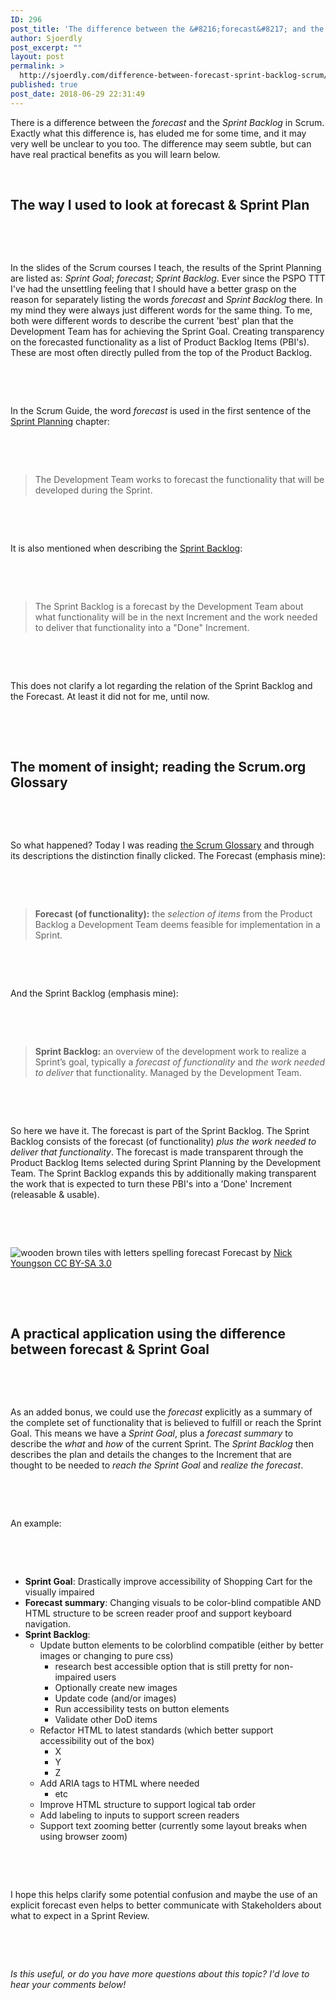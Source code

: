 ```yaml
---
ID: 296
post_title: 'The difference between the &#8216;forecast&#8217; and the &#8216;Sprint Backlog&#8217; in Scrum'
author: Sjoerdly
post_excerpt: ""
layout: post
permalink: >
  http://sjoerdly.com/difference-between-forecast-sprint-backlog-scrum/
published: true
post_date: 2018-06-29 22:31:49
---
```

There is a difference between the <em>forecast</em> and the <em>Sprint Backlog</em> in Scrum. Exactly what this difference is, has eluded me for some time, and it may very well be unclear to you too. The difference may seem subtle, but can have real practical benefits as you will learn below.

&nbsp;

<h2>The way I used to look at forecast &amp; Sprint Plan</h2>
&nbsp;

&nbsp;

In the slides of the Scrum courses I teach, the results of the Sprint Planning are listed as: <em>Sprint Goal</em>; <em>f</em><em>orecast</em>; <em>Sprint Backlog</em>. Ever since the PSPO TTT I've had the unsettling feeling that I should have a better grasp on the reason for separately listing the words <em>forecast </em>and <em>Sprint Backlog </em>there<em>. </em>In my mind they were always just different words for the same thing. To me, both were different words to describe the current 'best' plan that the Development Team has for achieving the Sprint Goal. Creating transparency on the forecasted functionality as a list of Product Backlog Items (PBI's). These are most often directly pulled from the top of the Product Backlog.

&nbsp;

&nbsp;

In the Scrum Guide, the word <em>forecast</em> is used in the first sentence of the <a href="http://www.scrumguides.org/scrum-guide.html#events-planning">Sprint Planning</a> chapter:

&nbsp;

&nbsp;

<blockquote class="wp-block-quote">
The Development Team works to forecast the functionality that will be developed during the Sprint.

</blockquote>
&nbsp;

&nbsp;

It is also mentioned when describing the <a href="http://www.scrumguides.org/scrum-guide.html#artifacts-sprintbacklog">Sprint Backlog</a>:

&nbsp;

&nbsp;

<blockquote class="wp-block-quote">
The Sprint Backlog is a forecast by the Development Team about what functionality will be in the next Increment and the work needed to deliver that functionality into a "Done" Increment.

</blockquote>
&nbsp;

&nbsp;

This does not clarify a lot regarding the relation of the Sprint Backlog and the Forecast. At least it did not for me, until now.

&nbsp;

&nbsp;

<h2>The moment of insight; reading the Scrum.org Glossary</h2>
&nbsp;

&nbsp;

So what happened? Today I was reading <a href="https://www.scrum.org/resources/scrum-glossary">the Scrum Glossary</a> and through its descriptions the distinction finally clicked. The Forecast (emphasis mine):

&nbsp;

&nbsp;

<blockquote class="wp-block-quote">
<strong>Forecast (of functionality):</strong>&nbsp;the <em>selection of items</em> from the Product Backlog a Development Team deems feasible for implementation in a Sprint.

</blockquote>
&nbsp;

&nbsp;

And the Sprint Backlog (emphasis mine):

&nbsp;

&nbsp;

<blockquote class="wp-block-quote">
<strong>Sprint Backlog:</strong>&nbsp;an overview of the development work to realize a Sprint&rsquo;s goal, typically a <em>forecast of functionality</em> and <em>the work needed to deliver</em> that functionality. Managed by the Development Team.

</blockquote>
&nbsp;

&nbsp;

So here we have it. The forecast is part of the Sprint Backlog. The Sprint Backlog consists of the forecast (of functionality) <em>plus the work needed to deliver that functionality</em>. The forecast is made transparent through the Product Backlog Items selected during Sprint Planning by the Development Team. The Sprint Backlog expands this by additionally making transparent the work that is expected to turn these PBI's into a 'Done' Increment (releasable &amp; usable).

&nbsp;

&nbsp;

<img class="wp-image-346" src="http://sjoerdly.com/wp/wp-content/uploads/2018/08/forecast.jpg" alt="wooden brown tiles with letters spelling forecast" />
 Forecast by <a href="http://www.thebluediamondgallery.com/wooden-tile/f/forecast.html">Nick Youngson CC BY-SA 3.0</a>

&nbsp;

&nbsp;

<h2>A practical application using the difference between forecast &amp; Sprint Goal</h2>
&nbsp;

&nbsp;

As an added bonus, we could use the <em>forecast</em> explicitly as a summary of the complete set of functionality that is believed to fulfill or reach the Sprint Goal. This means we have a <em>Sprint Goal</em>, plus a <em>forecast summary</em> to describe the <em>what</em> and <em>how</em> of the current Sprint. The <em>Sprint Backlog</em> then describes the plan and details the changes to the Increment that are thought to be needed to <em>reach the Sprint Goal</em> and <em>realize the forecast</em>.

&nbsp;

&nbsp;

An example:

&nbsp;

&nbsp;

<ul>
<li><strong>Sprint Goal</strong>: Drastically improve accessibility of Shopping Cart for the visually impaired</li>
<li><strong>Forecast summary</strong>: Changing visuals to be color-blind compatible AND HTML structure to be screen reader proof and support keyboard&nbsp; navigation.</li>
<li><strong>Sprint Backlog</strong>:
<ul>
<li>Update button elements to be colorblind compatible (either by better images or changing to pure css)
&nbsp;

<ul>
<li>research best accessible option that is still pretty for non-impaired users</li>
<li>Optionally create new images</li>
<li>Update code (and/or images)</li>
<li>Run accessibility tests on button elements</li>
<li>Validate other DoD items</li>
</ul>
</li>
<li>Refactor HTML to latest standards (which better support accessibility out of the box)
<ul>
<li>X</li>
<li>Y</li>
<li>Z</li>
</ul>
</li>
<li>Add ARIA tags to HTML where needed
<ul>
<li>etc</li>
</ul>
</li>
<li>Improve HTML structure to support logical tab order</li>
<li>Add labeling to inputs to support screen readers</li>
<li>Support text zooming better (currently some layout breaks when using browser zoom)</li>
</ul>
</li>
</ul>
&nbsp;

&nbsp;

I hope this helps clarify some potential confusion and maybe the use of an explicit forecast even helps to better communicate with Stakeholders about what to expect in a Sprint Review.

&nbsp;

&nbsp;

<em>Is this useful, or do you have more questions about this topic? I'd love to hear your comments below! </em>

&nbsp;